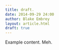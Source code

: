 ```yaml
---
title: draft.
date: 2014-09-29 24:00
author: Blake Embrey
layout: article.html
draft: true
---
```


Example content. Meh.
